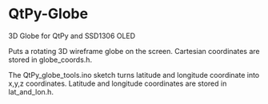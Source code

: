 # QtPy-Globe
3D Globe for QtPy and SSD1306 OLED

Puts a rotating 3D wireframe globe on the screen. Cartesian coordinates are stored in globe_coords.h.

The QtPy_globe_tools.ino sketch turns latitude and longitude coordinate into x,y,z coordinates. Latitude and longitude coordinates are stored in lat_and_lon.h.

